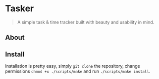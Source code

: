 # Tasker

> A simple task & time tracker built with beauty and usability in mind.

## About


## Install

Installation is pretty easy, simply ```git clone``` the repository, change permissions ```chmod +x ./scripts/make``` and run ```./scripts/make install```.

